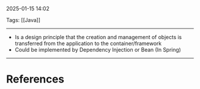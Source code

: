 2025-01-15 14:02

Tags: [[Java]] 

---

- Is a design principle that the creation and management of objects is transferred from the application to the container/framework
- Could be implemented by Dependency Injection or Bean (In Spring)

---
# References